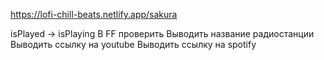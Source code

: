 https://lofi-chill-beats.netlify.app/sakura

isPlayed -> isPlaying
В FF проверить
Выводить название радиостанции
Выводить ссылку на youtube
Выводить ссылку на spotify
